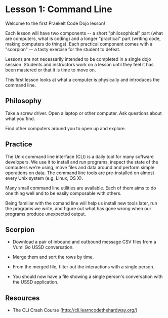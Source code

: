 Lesson 1: Command Line
======================

Welcome to the first Praekelt Code Dojo lesson!

Each lesson will have two components -- a short "philosophical" part
(what are computers, what is coding) and a longer "practical" part
(writing code, making computers do things). Each practical component
comes with a "scorpion" -- a tasty exercise for the student to defeat.

Lessons are not necessarily intended to be completed in a single dojo
session. Students and instructors work on a lesson until they feel it
has been mastered or that it is time to move on.

This first lesson looks at what a computer is physically and
introduces the command line.


Philosophy
----------

Take a screw driver. Open a laptop or other computer. Ask questions
about what you find.

Find other computers around you to open up and explore.


Practice
--------

The Unix command line interface (CLI) is a daily tool for many
software developers. We use it to install and run programs, inspect
the state of the computers we're using, move files and data around and
perform simple operations on data. The command line tools are
pre-installed on almost every Unix system (e.g. Linux, OS X).

Many small command line utilities are available. Each of them aims to
do one thing well and to be easily composable with others.

Being familiar with the comand line will help us install new tools
later, run the programs we write, and figure out what has gone wrong
when our programs produce unexpected output.


Scorpion
--------

* Download a pair of inbound and outbound message CSV files from a Vumi Go USSD conversation.

* Merge them and sort the rows by time.

* From the merged file, filter out the interactions with a single person.

* You should now have a file showing a single person's conversation with the USSD application.


Resources
---------

* The CLI Crash Course (http://cli.learncodethehardway.org/)
